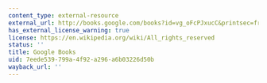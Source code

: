 ```yaml
---
content_type: external-resource
external_url: http://books.google.com/books?id=vg_oFcPJxucC&printsec=frontcover
has_external_license_warning: true
license: https://en.wikipedia.org/wiki/All_rights_reserved
status: ''
title: Google Books
uid: 7eede539-799a-4f92-a296-a6b03226d50b
wayback_url: ''
---
```

